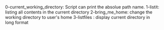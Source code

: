 0-current_working_directory: Script can print the absolue path name.
1-listit: listing all contents in the current directory
2-bring_me_home: change the working directory to user's home
3-listfiles : display current directory in long format
